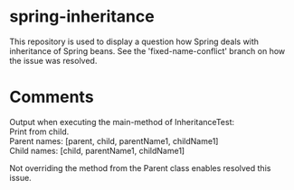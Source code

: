 # spring-inheritance
This repository is used to display a question how Spring deals with inheritance of Spring beans.
See the 'fixed-name-conflict' branch on how the issue was resolved.

# Comments
Output when executing the main-method of InheritanceTest:  
Print from child.  
Parent names: [parent, child, parentName1, childName1]  
Child names: [child, parentName1, childName1]  
  
Not overriding the method from the Parent class enables resolved this issue.

